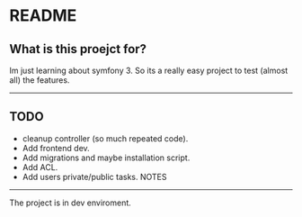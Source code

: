 README
======

What is this proejct for?
-----------------

Im just learning about symfony 3. So its a really easy project to test (almost all) the features.

-----------------

TODO
-----------------
* cleanup controller (so much repeated code).
* Add frontend dev.
* Add migrations and maybe installation script.
* Add ACL.
* Add users private/public tasks.
NOTES
-----------------
The project is in dev enviroment.

